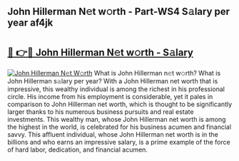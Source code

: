 ## John Hillerman N𝚎t w𝚘rth - Part-WS4 S𝚊lary per year af4jk

# <h2><a href="http://gc2oq6k.nevu.top/?p=John+Hillerman">🔗 👉🔴 John Hillerman N𝚎t w𝚘rth - S𝚊lary</a></h2>

[![John Hillerman N𝚎t W𝚘rth](https://i.imgur.com/Oavwk0R.jpeg)](http://gc2oq6k.nevu.top/?p=John+Hillerman)
What is John Hillerman n𝚎t w𝚘rth? What is John Hillerman s𝚊lary per year?
With a John Hillerman net worth that is impressive, this wealthy individual is among the richest in his professional circle. His income from his employment is considerable, yet it pales in comparison to John Hillerman net worth, which is thought to be significantly larger thanks to his numerous business pursuits and real estate investments. This wealthy man, whose John Hillerman net worth is among the highest in the world, is celebrated for his business acumen and financial savvy. This affluent individual, whose John Hillerman net worth is in the billions and who earns an impressive salary, is a prime example of the force of hard labor, dedication, and financial acumen.
